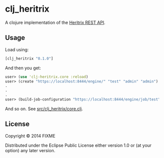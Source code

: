 # clj_heritrix

A clojure implementation of the [Heritrix REST API](https://webarchive.jira.com/wiki/display/Heritrix/Release+Notes+-+Heritrix+3.2.0).

## Usage

Load using:

```clojure
[clj_heritrix "0.1.0"]
```

And then you get:
```clojure
user> (use 'clj-heritrix.core :reload)
user> (create "https://localhost:8444/engine/" "test" "admin" "admin")
.
.
.
user> (build-job-configuration "https://localhost:8444/engine/job/test" "admin" "admin")
```

And so on. See [src/clj_heritrix/core.clj](src/clj_heritrix/core.clj).

## License

Copyright © 2014 FIXME

Distributed under the Eclipse Public License either version 1.0 or (at
your option) any later version.
